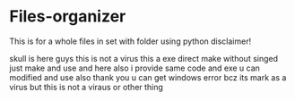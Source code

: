 # Files-organizer
This is for a whole files in set with folder using python 
disclaimer!

skull is here guys this is not a virus this a exe direct make without singed just make and use and here also i provide same code and exe u can modified and use also thank you u can get windows error bcz its mark as a virus but this is not a viraus or other thing
